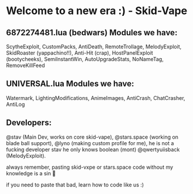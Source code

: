 # Welcome to a new era :) - Skid-Vape

## 6872274481.lua (bedwars) Modules we have:
ScytheExploit, CustomPacks, AntiDeath, RemoteTrollage, MelodyExploit, SkidRoaster (yappachino!!), Anti-Hit (crap), HostPanelExploit (bootycheeks), SemiInstantWin, AutoUpgradeStats, NoNameTag, RemoveKillFeed

## UNIVERSAL.lua Modules we have:
Watermark, LightingModifications, AnimeImages, AntiCrash, ChatCrasher, AntiLog

## Developers:
@stav (Main Dev, works on core skid-vape), @stars.space (working on blade ball support), @lyno (making custom profile for me), he is not a fucking developer stav he only knows boolean (mont) @qwertyuiisback (MelodyExploit).

always remember, pasting skid-vxpe or stars.space code without my knowledge is a sin 🙏 

if you need to paste that bad, learn how to code like us :)
